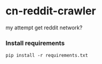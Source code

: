 # cn-reddit-crawler
my attempt get reddit network?


### Install requirements
```
pip install -r requirements.txt
```